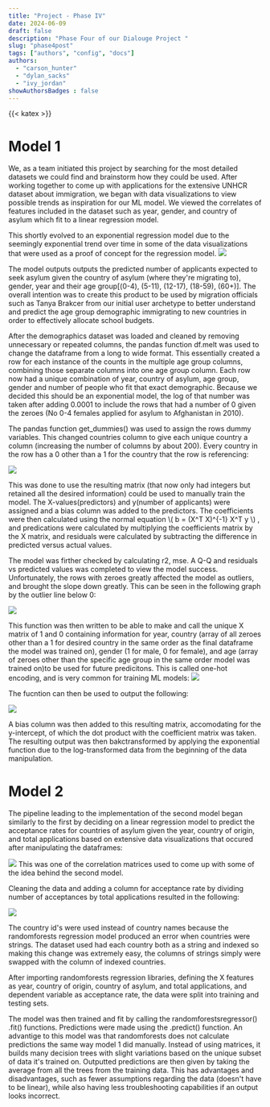 ```yaml
---
title: "Project - Phase IV"
date: 2024-06-09
draft: false
description: "Phase Four of our Dialouge Project "
slug: "phase4post"
tags: ["authors", "config", "docs"]
authors:
  - "carson_hunter"
  - "dylan_sacks"
  - "ivy_jordan"
showAuthorsBadges : false
---
```


{{< katex >}}

# Model 1
We, as a team initiated this project by searching for the most detailed datasets we could find and brainstorm how they could be used. After working together to come up with applications for the extensive UNHCR dataset about immigration, we began with data visualizations to view possible trends as inspiration for our ML model. We viewed the correlates of features included in the dataset such as year, gender, and country of asylum which fit to a linear regression model. 

This shortly evolved to an exponential regression model due to the seemingly exponential trend over time in some of the data visualizations that were used as a proof of concept for the regression model.
<img src = "https://i.imgur.com/hOvzYWt.png"/>

The model outputs outputs the predicted number of applicants expected to seek asylum given the country of asylum (where they're migrating to), gender, year and their age group[(0-4), (5-11), (12-17), (18-59), (60+)]. The overall intention was to create this product to be used by migration officials such as Tanya Brakcer from our initial user archetype to better understand and predict the age group demographic immigrating to new countries in order to effectively allocate school budgets. 

After the demographics dataset was loaded and cleaned by removing unnecessary or repeated columns, the pandas function df.melt was used to change the dataframe from a long to wide format. This essentially created a row for each instance of the counts in the multiple age group columns, combining those separate columns into one age group column. Each row now had a unique combination of year, country of asylum, age group, gender and number of people who fit that exact demographic. Because we decided this should be an exponential model, the log of that number was taken after adding 0.0001 to include the rows that had a number of 0 given the zeroes (No 0-4 females applied for asylum to Afghanistan in 2010). 

The pandas function get_dummies() was used to assign the rows dummy variables. This changed countries column to give each unique country a column (increasing the number of columns by about 200). Every country in the row has a 0 other than a 1 for the country that the row is referencing:

<img src = "https://i.imgur.com/dF61YfU.png"/>

This was done to use the resulting matrix (that now only had integers but retained all the desired information) could be used to manually train the model. The X-values(predictors) and y(number of applicants) were assigned and a bias column was added to the predictors. The coefficients were then calculated using the normal equation \\( b = (X^T X)^{-1} X^T y \\) , and predications were calculated by multiplying the coefficients matrix by the X matrix, and residuals were calculated by subtracting the difference in predicted versus actual values.  

The model was firther checked by calculating r2, mse. A Q-Q and residuals vs predicted values was completed to view the model success. Unfortunately, the rows with zeroes greatly affected the model as outliers, and brought the slope down greatly. This can be seen in the following graph by the outlier line below 0:

<img src = "https://i.imgur.com/tk1XOsZ.png">

This function was then written to be able to make and call the unique X matrix of 1 and 0 containing information for year, country (array of all zeroes other than a 1 for desired country in the same order as the final dataframe the model was trained on), gender (1 for male, 0 for female), and age (array of zeroes other than the specific age group in the same order model was trained on)to be used for future predicitons. This is called one-hot encoding, and is very common for training ML models:
<img src = "https://i.imgur.com/laPBZcS.png">

The fucntion can then be used to output the following:

<img src = "https://i.imgur.com/LRCaVgL.png">

A bias column was then added to this resulting matrix, accomodating for the y-intercept, of which the dot product with the coefficient matrix was taken. The resulting output was then bakctransformed by applying the exponential function due to the log-transformed data from the beginning of the data manipulation. 


# Model 2
The pipeline leading to the implementation of the second model began similarly to the first by deciding on a linear regression model to predict the acceptance rates for countries of asylum given the year, country of origin, and total applications based on extensive data visualizations that occured after manipulating the dataframes:

<img src = "https://i.imgur.com/P9gbnJY.png">
This was one of the correlation matrices used to come up with some of the idea behind the second model. 

Cleaning the data and adding a column for acceptance rate by dividing number of acceptances by total applications resulted in the following:

<img src = "https://i.imgur.com/PsnXH0N.png">

The country id's were used instead of country names because the randomforests regression model produced an error when countries were strings. The dataset used had each country both as a string and indexed so making this change was extremely easy, the columns of strings simply were swapped with the column of indexed countries. 

After importing randomforests regression libraries, defining the X features as year, country of origin, country of asylum, and total applications, and dependent variable as acceptance rate, the data were split into training and testing sets.

The model was then trained and fit by calling the randomforestsregressor() .fit() functions. Predictions were made using the .predict() function. An advantige to this model was that randomforests does not calculate predictions the same way model 1 did manually. Instead of using matrices, it builds many decision trees with slight variations based on the unique subset of data it's trained on. Outputted predictions are then given by taking the average from all the trees from the training data. This has advantages and disadvantages, such as fewer assumptions regarding the data (doesn't have to be linear), while also having less troubleshooting capabilities if an output looks incorrect.
